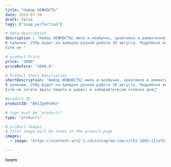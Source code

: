 ```yaml
---
title: "Набор НЕЖНОСТЬ"
date: 2019-07-30
draft: false
tags: ["soap_perfection"]

# meta description
description : "Набор НЕЖНОСТЬ🥰 мило и необычно, креативно и романтично🌹
В наличии, 250р.Будет на ярмарке ручной работы 10 августа. Подробная информация немного позже.
Если не "

# product Price
price: "3000"
priceBefore: "3600.0"

# Product Short Description
shortDescription: "Набор НЕЖНОСТЬ🥰 мило и необычно, креативно и романтично🌹
В наличии, 250р.Будет на ярмарке ручной работы 10 августа. Подробная информация немного позже.
Если не хотите ждать пишите в директ и забирайте☀️всем отлично дня🤗"

#product ID
productID: "B0iZgmPnXKo"

# type must be "products"
type: "products"

# product Images
# first image will be shown in the product page
images:
  - image: "https://scontent-arn2-1.cdninstagram.com/v/t51.2885-15/e35/67902312_137146864163843_1807239877016762285_n.jpg?se=7&tp=1&_nc_ht=scontent-arn2-1.cdninstagram.com&_nc_cat=111&_nc_ohc=SZYp2ykdrC4AX9UaPOO&ccb=7-4&oh=9445ea387381e7e42e4e18f24d58c83b&oe=60845218&ig_cache_key=MjA5OTM1MjU2NzU1ODI3MTY1Ng%3D%3D.2-ccb7-4"

---
```

lorem
